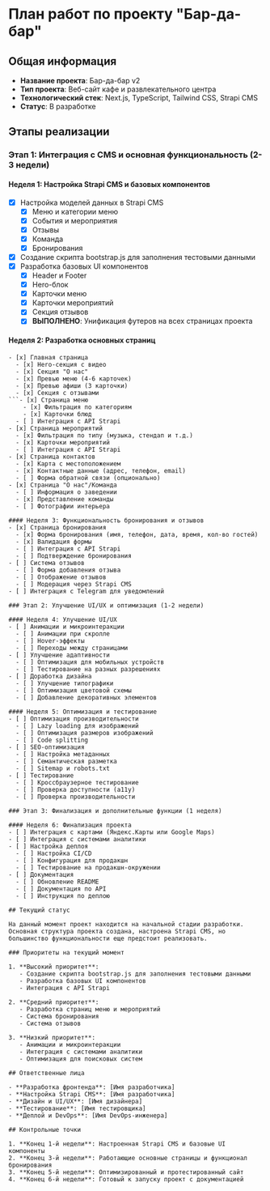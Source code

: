 # План работ по проекту "Бар-да-бар"

## Общая информация
- **Название проекта**: Бар-да-бар v2
- **Тип проекта**: Веб-сайт кафе и развлекательного центра
- **Технологический стек**: Next.js, TypeScript, Tailwind CSS, Strapi CMS
- **Статус**: В разработке

## Этапы реализации

### Этап 1: Интеграция с CMS и основная функциональность (2-3 недели)

#### Неделя 1: Настройка Strapi CMS и базовых компонентов
- [x] Настройка моделей данных в Strapi CMS
  - [x] Меню и категории меню
  - [x] События и мероприятия
  - [x] Отзывы
  - [x] Команда
  - [x] Бронирования
- [x] Создание скрипта bootstrap.js для заполнения тестовыми данными
- [x] Разработка базовых UI компонентов
  - [x] Header и Footer
  - [x] Hero-блок
  - [x] Карточки меню
  - [x] Карточки мероприятий
  - [x] Секция отзывов
  - [x] **ВЫПОЛНЕНО**: Унификация футеров на всех страницах проекта

#### Неделя 2: Разработка основных страниц
```
- [x] Главная страница
  - [x] Hero-секция с видео
  - [x] Секция "О нас"
  - [x] Превью меню (4-6 карточек)
  - [x] Превью афиши (3 карточки)
  - [x] Секция с отзывами
```- [x] Страница меню
    - [x] Фильтрация по категориям
    - [x] Карточки блюд
  - [ ] Интеграция с API Strapi
- [x] Страница мероприятий
  - [x] Фильтрация по типу (музыка, стендап и т.д.)
  - [x] Карточки мероприятий
  - [ ] Интеграция с API Strapi
- [x] Страница контактов
  - [x] Карта с местоположением
  - [x] Контактные данные (адрес, телефон, email)
  - [ ] Форма обратной связи (опционально)
- [x] Страница "О нас"/Команда
  - [ ] Информация о заведении
  - [x] Представление команды
  - [ ] Фотографии интерьера

#### Неделя 3: Функциональность бронирования и отзывов
- [x] Страница бронирования
  - [x] Форма бронирования (имя, телефон, дата, время, кол-во гостей)
  - [x] Валидация формы
  - [ ] Интеграция с API Strapi
  - [ ] Подтверждение бронирования
- [ ] Система отзывов
  - [ ] Форма добавления отзыва
  - [ ] Отображение отзывов
  - [ ] Модерация через Strapi CMS
- [ ] Интеграция с Telegram для уведомлений

### Этап 2: Улучшение UI/UX и оптимизация (1-2 недели)

#### Неделя 4: Улучшение UI/UX
- [ ] Анимации и микроинтеракции
  - [ ] Анимации при скролле
  - [ ] Hover-эффекты
  - [ ] Переходы между страницами
- [ ] Улучшение адаптивности
  - [ ] Оптимизация для мобильных устройств
  - [ ] Тестирование на разных разрешениях
- [ ] Доработка дизайна
  - [ ] Улучшение типографики
  - [ ] Оптимизация цветовой схемы
  - [ ] Добавление декоративных элементов

#### Неделя 5: Оптимизация и тестирование
- [ ] Оптимизация производительности
  - [ ] Lazy loading для изображений
  - [ ] Оптимизация размеров изображений
  - [ ] Code splitting
- [ ] SEO-оптимизация
  - [ ] Настройка метаданных
  - [ ] Семантическая разметка
  - [ ] Sitemap и robots.txt
- [ ] Тестирование
  - [ ] Кроссбраузерное тестирование
  - [ ] Проверка доступности (a11y)
  - [ ] Проверка производительности

### Этап 3: Финализация и дополнительные функции (1 неделя)

#### Неделя 6: Финализация проекта
- [ ] Интеграция с картами (Яндекс.Карты или Google Maps)
- [ ] Интеграция с системами аналитики
- [ ] Настройка деплоя
  - [ ] Настройка CI/CD
  - [ ] Конфигурация для продакшн
  - [ ] Тестирование на продакшн-окружении
- [ ] Документация
  - [ ] Обновление README
  - [ ] Документация по API
  - [ ] Инструкция по деплою

## Текущий статус

На данный момент проект находится на начальной стадии разработки. Основная структура проекта создана, настроена Strapi CMS, но большинство функциональности еще предстоит реализовать.

### Приоритеты на текущий момент

1. **Высокий приоритет**:
   - Создание скрипта bootstrap.js для заполнения тестовыми данными
   - Разработка базовых UI компонентов
   - Интеграция с API Strapi

2. **Средний приоритет**:
   - Разработка страниц меню и мероприятий
   - Система бронирования
   - Система отзывов

3. **Низкий приоритет**:
   - Анимации и микроинтеракции
   - Интеграция с системами аналитики
   - Оптимизация для поисковых систем

## Ответственные лица

- **Разработка фронтенда**: [Имя разработчика]
- **Настройка Strapi CMS**: [Имя разработчика]
- **Дизайн и UI/UX**: [Имя дизайнера]
- **Тестирование**: [Имя тестировщика]
- **Деплой и DevOps**: [Имя DevOps-инженера]

## Контрольные точки

1. **Конец 1-й недели**: Настроенная Strapi CMS и базовые UI компоненты
2. **Конец 3-й недели**: Работающие основные страницы и функционал бронирования
3. **Конец 5-й недели**: Оптимизированный и протестированный сайт
4. **Конец 6-й недели**: Готовый к запуску проект с документацией
